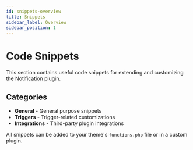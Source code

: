 ```yaml
---
id: snippets-overview
title: Snippets
sidebar_label: Overview
sidebar_position: 1
---
```


# Code Snippets

This section contains useful code snippets for extending and customizing the Notification plugin.

## Categories

- **General** - General purpose snippets
- **Triggers** - Trigger-related customizations  
- **Integrations** - Third-party plugin integrations

All snippets can be added to your theme's `functions.php` file or in a custom plugin.